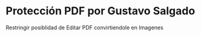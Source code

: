 # Protección PDF por Gustavo Salgado
Restringir posiblidad de Editar PDF convirtiendole en Imagenes

